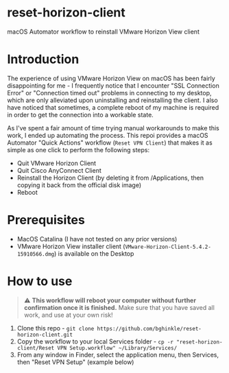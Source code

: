 # reset-horizon-client
macOS Automator workflow to reinstall VMware Horizon View client

# Introduction
The experience of using VMware Horizon View on macOS has been fairly disappointing for me - I frequently notice that I encounter "SSL Connection Error" or "Connection timed out" problems in connecting to my desktop, which are only alleviated upon uninstalling and reinstalling the client. I also have noticed that sometimes, a complete reboot of my machine is required in order to get the connection into a workable state.

As I've spent a fair amount of time trying manual workarounds to make this work, I ended up automating the process. This repoi provides a macOS Automator "Quick Actions" workflow (`Reset VPN Client`) that makes it as simple as one click to perform the following steps:
* Quit VMware Horizon Client
* Quit Cisco AnyConnect Client
* Reinstall the Horizon Client (by deleting it from /Applications, then copying it back from the official disk image)
* Reboot

# Prerequisites
* MacOS Catalina (I have not tested on any prior versions)
* VMware Horizon View installer client (`VMware-Horizon-Client-5.4.2-15910566.dmg`) is available on the Desktop

# How to use
> :warning: **This workflow will reboot your computer without further confirmation once it is finished.** Make sure that you have saved all work, and use at your own risk!

1. Clone this repo - `git clone https://github.com/bghinkle/reset-horizon-client.git`
2. Copy the workflow to your local Services folder - `cp -r "reset-horizon-client/Reset VPN Setup.workflow" ~/Library/Services/`
3. From any window in Finder, select the application menu, then Services, then "Reset VPN Setup" (example below)
